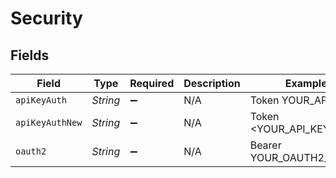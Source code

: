 # Security


## Fields

| Field                    | Type                     | Required                 | Description              | Example                  |
| ------------------------ | ------------------------ | ------------------------ | ------------------------ | ------------------------ |
| `apiKeyAuth`             | *String*                 | :heavy_minus_sign:       | N/A                      | Token YOUR_API_KEY       |
| `apiKeyAuthNew`          | *String*                 | :heavy_minus_sign:       | N/A                      | Token <YOUR_API_KEY>     |
| `oauth2`                 | *String*                 | :heavy_minus_sign:       | N/A                      | Bearer YOUR_OAUTH2_TOKEN |